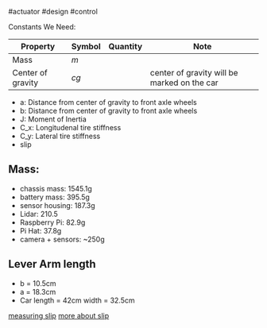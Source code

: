 #actuator #design #control 

Constants We Need:

| Property | Symbol | Quantity | Note |
| ---- | - | - | - |
| Mass | $m$ | | |
| Center of gravity | $cg$ | | center of gravity will be marked on the car |
- a: Distance from center of gravity to front axle wheels
- b: Distance from center of gravity to front axle wheels
- J: Moment of Inertia
- C_x: Longitudenal tire stiffness
- C_y: Lateral tire stiffness
- slip


## Mass:
- chassis mass: 1545.1g
- battery mass: 395.5g
- sensor housing: 187.3g
- Lidar: 210.5
- Raspberry Pi: 82.9g
- Pi Hat: 37.8g
- camera + sensors: ~250g

## Lever Arm length
- b = 10.5cm
- a = 18.3cm
- Car length = 42cm
 width = 32.5cm

[measuring slip](http://salesmanual.deere.com/sales/salesmanual/en_NA/tractors/2012/feature/ballasting_and_optimizing_performance/7/7r_ballast_wheel_slip.html)
[more about slip](https://en.wikipedia.org/wiki/Slip_(vehicle_dynamics))
